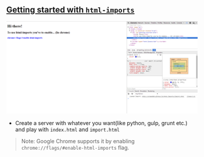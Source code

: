 [Getting started with `html-imports`](http://krman009.github.io/html-imports/)
------------------------------------------------------------------------------

![](https://raw.githubusercontent.com/krman009/html-imports/master/preview-2.PNG "Preview (Yeah you should click it!)")

+ Create a server with whatever you want(like python, gulp, grunt etc.) and play with `index.html` and `import.html`

> Note: Google Chrome supports it by enabling `chrome://flags/#enable-html-imports` flag.
